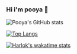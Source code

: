 ### Hi i'm pooya 👋

![Pooya's GitHub stats](https://github-readme-stats.vercel.app/api?username=pooya-poi&show_icons=true&theme=radical)

[![Top Langs](https://github-readme-stats.vercel.app/api/top-langs/?username=pooya-poi&layout=compact&theme=radical)](https://github.com/anuraghazra/github-readme-stats)


[![Harlok's wakatime stats](https://github-readme-stats.vercel.app/api/wakatime?username=pooya_poi&theme=radical)](https://github.com/anuraghazra/github-readme-stats)
